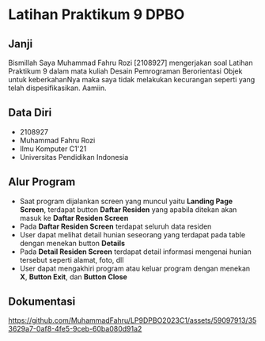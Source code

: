 # Latihan Praktikum 9 DPBO

## Janji

Bismillah Saya Muhammad Fahru Rozi [2108927] mengerjakan soal Latihan Praktikum 9 dalam mata kuliah Desain Pemrograman Berorientasi Objek untuk keberkahanNya maka saya tidak melakukan kecurangan seperti yang telah dispesifikasikan. Aamiin.

## Data Diri

- 2108927
- Muhammad Fahru Rozi
- Ilmu Komputer C1'21
- Universitas Pendidikan Indonesia

## Alur Program

- Saat program dijalankan screen yang muncul yaitu **Landing Page Screen**, terdapat button **Daftar Residen** yang apabila ditekan akan masuk ke **Daftar Residen Screen**
- Pada **Daftar Residen Screen** terdapat seluruh data residen
- User dapat melihat detail hunian seseorang yang terdapat pada table dengan menekan button **Details**
- Pada **Detail Residen Screen** terdapat detail informasi mengenai hunian tersebut seperti alamat, foto, dll
- User dapat mengakhiri program atau keluar program dengan menekan **X**, **Button Exit**, dan **Button Close**

## Dokumentasi

https://github.com/MuhammadFahru/LP9DPBO2023C1/assets/59097913/353629a7-0af8-4fe5-9ceb-60ba080d91a2
